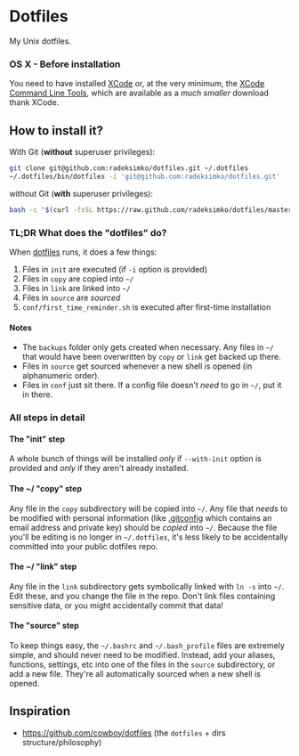 # Dotfiles

My Unix dotfiles.

### OS X - Before installation
You need to have installed [XCode](https://developer.apple.com/downloads/index.action?=xcode) or, at the very minimum, the [XCode Command Line Tools](https://developer.apple.com/downloads/index.action?=command%20line%20tools), which are available as a _much smaller_ download thank XCode.

## How to install it?
With Git (**without** superuser privileges):
```sh
git clone git@github.com:radeksimko/dotfiles.git ~/.dotfiles
~/.dotfiles/bin/dotfiles -i 'git@github.com:radeksimko/dotfiles.git'
```

without Git (**with** superuser privileges):
```sh
bash -c "$(curl -fsSL https://raw.github.com/radeksimko/dotfiles/master/bin/dotfiles)"
```

### TL;DR What does the "dotfiles" do?

When [dotfiles](bin/dotfiles) runs, it does a few things:

1. Files in `init` are executed (if `-i` option is provided)
2. Files in `copy` are copied into `~/`
3. Files in `link` are linked into `~/`
4. Files in `source` are _sourced_
5. `conf/first_time_reminder.sh` is executed after first-time installation

#### Notes

* The `backups` folder only gets created when necessary. Any files in `~/` that would have been overwritten by `copy` or `link` get backed up there.
* Files in `source` get sourced whenever a new shell is opened (in alphanumeric order).
* Files in `conf` just sit there. If a config file doesn't _need_ to go in `~/`, put it in there.

### All steps in detail

#### The "init" step
A whole bunch of things will be installed _only_ if `--with-init` option is provided and _only_ if they aren't already installed.

#### The ~/ "copy" step
Any file in the `copy` subdirectory will be copied into `~/`. Any file that _needs_ to be modified with personal information (like [.gitconfig](copy/.gitconfig) which contains an email address and private key) should be _copied_ into `~/`. Because the file you'll be editing is no longer in `~/.dotfiles`, it's less likely to be accidentally committed into your public dotfiles repo.

#### The ~/ "link" step
Any file in the `link` subdirectory gets symbolically linked with `ln -s` into `~/`. Edit these, and you change the file in the repo. Don't link files containing sensitive data, or you might accidentally commit that data!

#### The "source" step
To keep things easy, the `~/.bashrc` and `~/.bash_profile` files are extremely simple, and should never need to be modified. Instead, add your aliases, functions, settings, etc into one of the files in the `source` subdirectory, or add a new file. They're all automatically sourced when a new shell is opened.

## Inspiration
- https://github.com/cowboy/dotfiles (the `dotfiles` + dirs structure/philosophy)

